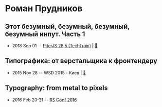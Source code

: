 # Роман Прудников

## Этот безумный, безумный, безумный, безумный инпут. Часть 1
- 2018 Sep 01 -- [PiterJS 28.5 (TechTrain)](https://www.youtube.com/watch?v=r8UTkmx_LBY)  | [:notebook:](https://downloads.ctfassets.net/oxjq45e8ilak/5uP6W9jzLUaYyIaaUkq4eo/bd2e0e2a91222eadf8208d4c44e4bf1c/Roman_Prudnikov_It_s_a_mad_mad_mad_mad_search_bar_pt_1.pdf)  
## Типографика: от верстальщика к фронтендеру
- 2015 Nov 28 -- WSD 2015 - Киев  | [:notebook:](https://wsd.events/2015/11/28/pres/typography/)  
## Typography: from metal to pixels
- 2016 Feb 20-21 -- [RS Conf 2016](https://www.youtube.com/watch?v=EuXrh_T2aLg)    

